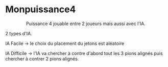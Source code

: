 # Monpuissance4
<p align="center">
Puissance 4 jouable entre 2 joueurs mais aussi avec l'IA.

2 types d'IA.

IA Facile -> le choix du placement du jetons est aléatoire

IA Difficile -> l'IA va chercher à contre d'abord tout les 3 pions alignés puis chercher à contrer 2 pions alignés. 
</p>
